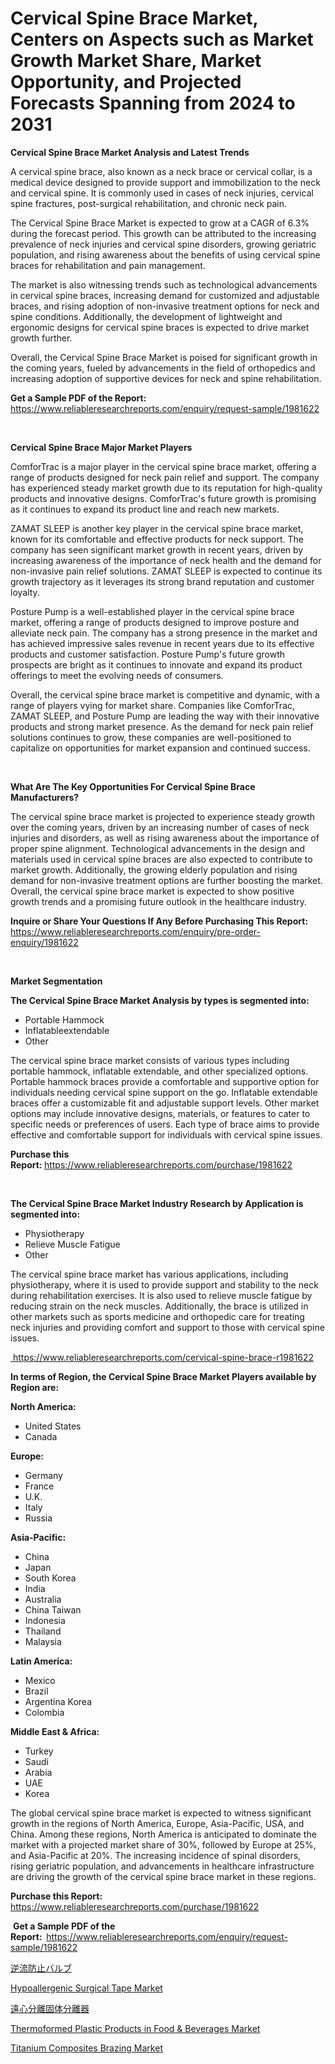 <p><h1>Cervical Spine Brace Market, Centers on Aspects such as Market Growth Market Share, Market Opportunity, and Projected Forecasts Spanning from 2024 to 2031</h1></p><p><strong>Cervical Spine Brace Market Analysis and Latest Trends</strong></p>
<p><p>A cervical spine brace, also known as a neck brace or cervical collar, is a medical device designed to provide support and immobilization to the neck and cervical spine. It is commonly used in cases of neck injuries, cervical spine fractures, post-surgical rehabilitation, and chronic neck pain.</p><p>The Cervical Spine Brace Market is expected to grow at a CAGR of 6.3% during the forecast period. This growth can be attributed to the increasing prevalence of neck injuries and cervical spine disorders, growing geriatric population, and rising awareness about the benefits of using cervical spine braces for rehabilitation and pain management.</p><p>The market is also witnessing trends such as technological advancements in cervical spine braces, increasing demand for customized and adjustable braces, and rising adoption of non-invasive treatment options for neck and spine conditions. Additionally, the development of lightweight and ergonomic designs for cervical spine braces is expected to drive market growth further.</p><p>Overall, the Cervical Spine Brace Market is poised for significant growth in the coming years, fueled by advancements in the field of orthopedics and increasing adoption of supportive devices for neck and spine rehabilitation.</p></p>
<p><strong>Get a Sample PDF of the Report:&nbsp;</strong> <a href="https://www.reliableresearchreports.com/enquiry/request-sample/1981622">https://www.reliableresearchreports.com/enquiry/request-sample/1981622</a></p>
<p>&nbsp;</p>
<p><strong>Cervical Spine Brace Major Market Players</strong></p>
<p><p>ComforTrac is a major player in the cervical spine brace market, offering a range of products designed for neck pain relief and support. The company has experienced steady market growth due to its reputation for high-quality products and innovative designs. ComforTrac's future growth is promising as it continues to expand its product line and reach new markets.</p><p>ZAMAT SLEEP is another key player in the cervical spine brace market, known for its comfortable and effective products for neck support. The company has seen significant market growth in recent years, driven by increasing awareness of the importance of neck health and the demand for non-invasive pain relief solutions. ZAMAT SLEEP is expected to continue its growth trajectory as it leverages its strong brand reputation and customer loyalty.</p><p>Posture Pump is a well-established player in the cervical spine brace market, offering a range of products designed to improve posture and alleviate neck pain. The company has a strong presence in the market and has achieved impressive sales revenue in recent years due to its effective products and customer satisfaction. Posture Pump's future growth prospects are bright as it continues to innovate and expand its product offerings to meet the evolving needs of consumers.</p><p>Overall, the cervical spine brace market is competitive and dynamic, with a range of players vying for market share. Companies like ComforTrac, ZAMAT SLEEP, and Posture Pump are leading the way with their innovative products and strong market presence. As the demand for neck pain relief solutions continues to grow, these companies are well-positioned to capitalize on opportunities for market expansion and continued success.</p></p>
<p>&nbsp;</p>
<p><strong>What Are The Key Opportunities For Cervical Spine Brace Manufacturers?</strong></p>
<p><p>The cervical spine brace market is projected to experience steady growth over the coming years, driven by an increasing number of cases of neck injuries and disorders, as well as rising awareness about the importance of proper spine alignment. Technological advancements in the design and materials used in cervical spine braces are also expected to contribute to market growth. Additionally, the growing elderly population and rising demand for non-invasive treatment options are further boosting the market. Overall, the cervical spine brace market is expected to show positive growth trends and a promising future outlook in the healthcare industry.</p></p>
<p><strong>Inquire or Share Your Questions If Any Before Purchasing This Report:</strong> <a href="https://www.reliableresearchreports.com/enquiry/pre-order-enquiry/1981622">https://www.reliableresearchreports.com/enquiry/pre-order-enquiry/1981622</a></p>
<p>&nbsp;</p>
<p><strong>Market Segmentation</strong></p>
<p><strong>The Cervical Spine Brace Market Analysis by types is segmented into:</strong></p>
<p><ul><li>Portable Hammock</li><li>Inflatableextendable</li><li>Other</li></ul></p>
<p><p>The cervical spine brace market consists of various types including portable hammock, inflatable extendable, and other specialized options. Portable hammock braces provide a comfortable and supportive option for individuals needing cervical spine support on the go. Inflatable extendable braces offer a customizable fit and adjustable support levels. Other market options may include innovative designs, materials, or features to cater to specific needs or preferences of users. Each type of brace aims to provide effective and comfortable support for individuals with cervical spine issues.</p></p>
<p><strong>Purchase this Report:&nbsp;</strong><a href="https://www.reliableresearchreports.com/purchase/1981622">https://www.reliableresearchreports.com/purchase/1981622</a></p>
<p>&nbsp;</p>
<p><strong>The Cervical Spine Brace Market Industry Research by Application is segmented into:</strong></p>
<p><ul><li>Physiotherapy</li><li>Relieve Muscle Fatigue</li><li>Other</li></ul></p>
<p><p>The cervical spine brace market has various applications, including physiotherapy, where it is used to provide support and stability to the neck during rehabilitation exercises. It is also used to relieve muscle fatigue by reducing strain on the neck muscles. Additionally, the brace is utilized in other markets such as sports medicine and orthopedic care for treating neck injuries and providing comfort and support to those with cervical spine issues.</p></p>
<p><a href="https://www.reliableresearchreports.com/cervical-spine-brace-r1981622">&nbsp;https://www.reliableresearchreports.com/cervical-spine-brace-r1981622</a></p>
<p><strong>In terms of Region, the Cervical Spine Brace Market Players available by Region are:</strong></p>
<p>
    <p> <strong> North America: </strong>
        <ul>
            <li>United States</li>
            <li>Canada</li>
        </ul>
        </p> 
    <p> <strong> Europe: </strong>
        <ul>
            <li>Germany</li>
            <li>France</li>
            <li>U.K.</li>
            <li>Italy</li>
            <li>Russia</li>
        </ul>
        </p> 
    <p> <strong> Asia-Pacific: </strong>
        <ul>
            <li>China</li>
            <li>Japan</li>
            <li>South Korea</li>
            <li>India</li>
            <li>Australia</li>
            <li>China Taiwan</li>
            <li>Indonesia</li>
            <li>Thailand</li>
            <li>Malaysia</li>
        </ul>
        </p> 
    <p> <strong> Latin America: </strong>
        <ul>
            <li>Mexico</li>
            <li>Brazil</li>
            <li>Argentina Korea</li>
            <li>Colombia</li>
        </ul>
        </p> 
    <p> <strong> Middle East & Africa: </strong>
        <ul>
            <li>Turkey</li>
            <li>Saudi</li>
            <li>Arabia</li>
            <li>UAE</li>
            <li>Korea</li>
        </ul>
    </p>
    </p>
<p><p>The global cervical spine brace market is expected to witness significant growth in the regions of North America, Europe, Asia-Pacific, USA, and China. Among these regions, North America is anticipated to dominate the market with a projected market share of 30%, followed by Europe at 25%, and Asia-Pacific at 20%. The increasing incidence of spinal disorders, rising geriatric population, and advancements in healthcare infrastructure are driving the growth of the cervical spine brace market in these regions.</p></p>
<p><strong>Purchase this Report: </strong><a href="https://www.reliableresearchreports.com/purchase/1981622">https://www.reliableresearchreports.com/purchase/1981622</a></p>
<p>&nbsp;<strong>Get a Sample PDF of the Report:&nbsp;&nbsp;</strong><a href="https://www.reliableresearchreports.com/enquiry/request-sample/1981622">https://www.reliableresearchreports.com/enquiry/request-sample/1981622</a></p>
<p><strong></strong></p>
<p><p><a href="https://github.com/klon646/Market-Research-Report-List-1/blob/main/256697850521.md">逆流防止バルブ</a></p><p><a href="https://github.com/Angelnienowdseej3e45z3p8c/Market-Research-Report-List-2/blob/main/hypoallergenic-surgical-tape-market.md">Hypoallergenic Surgical Tape Market</a></p><p><a href="https://github.com/EstaSprer20231/Market-Research-Report-List-1/blob/main/852756350520.md">遠心分離固体分離器</a></p><p><a href="https://issuu.com/reportprime-2/docs/thermoformed-plastic-products-in-food-beverages-ma">Thermoformed Plastic Products in Food & Beverages Market</a></p><p><a href="https://issuu.com/reportprime-2/docs/titanium-composites-brazing-market-size-2030.pptx">Titanium Composites Brazing Market</a></p></p>